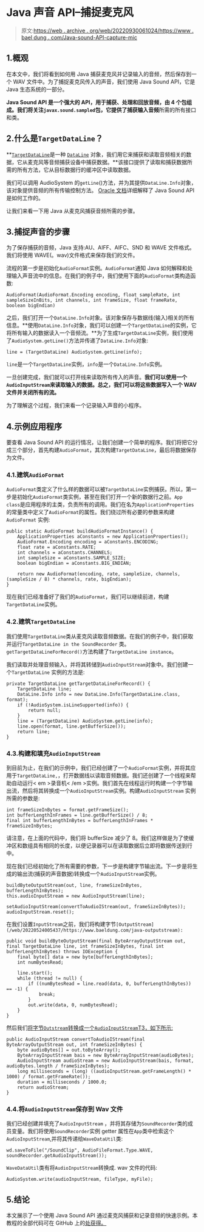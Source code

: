 # Java 声音 API–捕捉麦克风

> 原文:[https://web . archive . org/web/20220930061024/https://www . bael dung . com/Java-sound-API-capture-mic](https://web.archive.org/web/20220930061024/https://www.baeldung.com/java-sound-api-capture-mic)

## 1.概观

在本文中，我们将看到如何用 Java 捕获麦克风并记录输入的音频，然后保存到一个 WAV 文件中。为了捕捉麦克风传入的声音，我们使用 Java Sound API，它是 Java 生态系统的一部分。

**Java Sound API 是一个强大的 API，用于捕获、处理和回放音频，由 4 个包组成。我们将关注`javax.sound.sampled`包，它提供了捕获输入音频**所需的所有接口和类。

## 2.什么是`TargetDataLine`？

**[`TargetDataLine`](https://web.archive.org/web/20220524005437/https://docs.oracle.com/en/java/javase/11/docs/api/java.desktop/javax/sound/sampled/TargetDataLine.html)是一种 [`DataLine`](https://web.archive.org/web/20220524005437/https://docs.oracle.com/en/java/javase/11/docs/api/java.desktop/javax/sound/sampled/DataLine.html) 对象，我们用它来捕获和读取音频相关的数据，它从麦克风等音频捕获设备中捕获数据。**该接口提供了读取和捕获数据所需的所有方法，它从目标数据行的缓冲区中读取数据。

我们可以调用 AudioSystem 的`getLine`()方法，并为其提供`DataLine.Info`对象，该对象提供音频的所有传输控制方法。 [Oracle 文档](https://web.archive.org/web/20220524005437/https://docs.oracle.com/javase/8/docs/technotes/guides/sound/programmer_guide/chapter2.html)详细解释了 Java Sound API 是如何工作的。

让我们来看一下用 Java 从麦克风捕获音频所需的步骤。

## 3.捕捉声音的步骤

为了保存捕获的音频，Java 支持:AU、AIFF、AIFC、SND 和 WAVE 文件格式。我们将使用 WAVE(。wav)文件格式来保存我们的文件。

流程的第一步是初始化`AudioFormat`实例。`AudioFormat`通知 Java 如何解释和处理输入声音流中的信息。在我们的例子中，我们使用下面的`AudioFormat`类构造函数:

```
AudioFormat(AudioFormat.Encoding encoding, float sampleRate, int sampleSizeInBits, int channels, int frameSize, float frameRate, boolean bigEndian)
```

之后，我们打开一个`DataLine.Info`对象。该对象保存与数据线(输入)相关的所有信息。**使用`DataLine.Info`对象，我们可以创建一个`TargetDataLine`的实例，它将所有输入的数据读入一个音频流。**为了生成`TargetDataLine`实例，我们使用了`AudioSystem.getLine()`方法并传递了`DataLine.Info`对象:

```
line = (TargetDataLine) AudioSystem.getLine(info);
```

`line`是一个`TargetDataLine`实例，`info`是一个`DataLine.Info`实例。

一旦创建完成，我们就可以打开线来读取所有传入的声音。**我们可以使用一个`AudioInputStream`来读取输入的数据。总之，我们可以将这些数据写入一个 WAV 文件并关闭所有的流。**

为了理解这个过程，我们来看一个记录输入声音的小程序。

## 4.示例应用程序

要查看 Java Sound API 的运行情况，让我们创建一个简单的程序。我们将把它分成三个部分，首先构建`AudioFormat`，其次构建`TargetDataLine`，最后将数据保存为文件。

### 4.1.建筑`AudioFormat`

`AudioFormat`类定义了什么样的数据可以被`TargetDataLine`实例捕获。所以，第一步是初始化`AudioFormat`类实例，甚至在我们打开一个新的数据行之前。`App class`是应用程序的主类，负责所有的调用。我们在名为`ApplicationProperties`的常量类中定义了`AudioFormat`的属性。我们绕过所有必要的参数来构建`AudioFormat` 实例:

```
public static AudioFormat buildAudioFormatInstance() {
    ApplicationProperties aConstants = new ApplicationProperties();
    AudioFormat.Encoding encoding = aConstants.ENCODING;
    float rate = aConstants.RATE;
    int channels = aConstants.CHANNELS;
    int sampleSize = aConstants.SAMPLE_SIZE;
    boolean bigEndian = aConstants.BIG_ENDIAN;

    return new AudioFormat(encoding, rate, sampleSize, channels, (sampleSize / 8) * channels, rate, bigEndian);
}
```

现在我们已经准备好了我们的`AudioFormat`，我们可以继续前进，构建`TargetDataLine`实例。

### 4.2.建筑`TargetDataLine`

我们使用`TargetDataLine`类从麦克风读取音频数据。在我们的例子中，我们获取并运行`TargetDataLine in the SoundRecorder` 类。`getTargetDataLineForRecord()`方法构建了`TargetDataLine instance`。

我们读取并处理音频输入，并将其转储到`AudioInputStream`对象中。我们创建一个`TargetDataLine` 实例的方法是:

```
private TargetDataLine getTargetDataLineForRecord() {
    TargetDataLine line;
    DataLine.Info info = new DataLine.Info(TargetDataLine.class, format);
    if (!AudioSystem.isLineSupported(info)) {
        return null;
    }
    line = (TargetDataLine) AudioSystem.getLine(info);
    line.open(format, line.getBufferSize());
    return line;
}
```

### 4.3.构建和填充`AudioInputStream`

到目前为止，在我们的示例中，我们已经创建了一个`AudioFormat`实例，并将其应用于`TargetDataLine,`，打开数据线以读取音频数据。我们还创建了一个线程来帮助自动运行< em >录音机< /em >实例。我们首先在线程运行时构建一个字节输出流，然后将其转换成一个`AudioInputStream`实例。构建`AudioInputStream` 实例所需的参数是:

```
int frameSizeInBytes = format.getFrameSize();
int bufferLengthInFrames = line.getBufferSize() / 8;
final int bufferLengthInBytes = bufferLengthInFrames * frameSizeInBytes;
```

请注意，在上面的代码中，我们将 bufferSize 减少了 8。我们这样做是为了使缓冲区和数组具有相同的长度，以便记录器可以在读取数据后立即将数据传送到行中。

现在我们已经初始化了所有需要的参数，下一步是构建字节输出流。下一步是将生成的输出流(捕获的声音数据)转换成一个`AudioInputStream`实例。

```
buildByteOutputStream(out, line, frameSizeInBytes, bufferLengthInBytes);
this.audioInputStream = new AudioInputStream(line);

setAudioInputStream(convertToAudioIStream(out, frameSizeInBytes));
audioInputStream.reset();
```

在我们设置`InputStream`之前，我们将构建字节`[OutputStream](/web/20220524005437/https://www.baeldung.com/java-outputstream):`

```
public void buildByteOutputStream(final ByteArrayOutputStream out, final TargetDataLine line, int frameSizeInBytes, final int bufferLengthInBytes) throws IOException {
    final byte[] data = new byte[bufferLengthInBytes];
    int numBytesRead;

    line.start();
    while (thread != null) {
        if ((numBytesRead = line.read(data, 0, bufferLengthInBytes)) == -1) {
            break;
        }
        out.write(data, 0, numBytesRead);
    }
}
```

然后我们[将字节`Outstream`转换成一个`AudioInputStream`T3，如下所示:](/web/20220524005437/https://www.baeldung.com/convert-byte-array-to-input-stream)

```
public AudioInputStream convertToAudioIStream(final ByteArrayOutputStream out, int frameSizeInBytes) {
    byte audioBytes[] = out.toByteArray();
    ByteArrayInputStream bais = new ByteArrayInputStream(audioBytes);
    AudioInputStream audioStream = new AudioInputStream(bais, format, audioBytes.length / frameSizeInBytes);
    long milliseconds = (long) ((audioInputStream.getFrameLength() * 1000) / format.getFrameRate());
    duration = milliseconds / 1000.0;
    return audioStream;
}
```

### 4.4.将`AudioInputStream`保存到 Wav 文件

我们已经创建并填充了`AudioInputStream` ，并将其存储为`SoundRecorder`类的成员变量。我们将使用`SoundRecorder`实例 getter 属性在`App`类中检索这个`AudioInputStream`,并将其传递给`WaveDataUtil`类:

```
wd.saveToFile("/SoundClip", AudioFileFormat.Type.WAVE, soundRecorder.getAudioInputStream());
```

`WaveDataUtil`类有将`AudioInputStream`转换成. wav 文件的代码:

```
AudioSystem.write(audioInputStream, fileType, myFile);
```

## 5.结论

本文展示了一个使用 Java Sound API 通过麦克风捕获和记录音频的快速示例。本教程的全部代码可在 GitHub 上的[处获得。](https://web.archive.org/web/20220524005437/https://github.com/eugenp/tutorials/tree/master/core-java-modules/core-java-os)